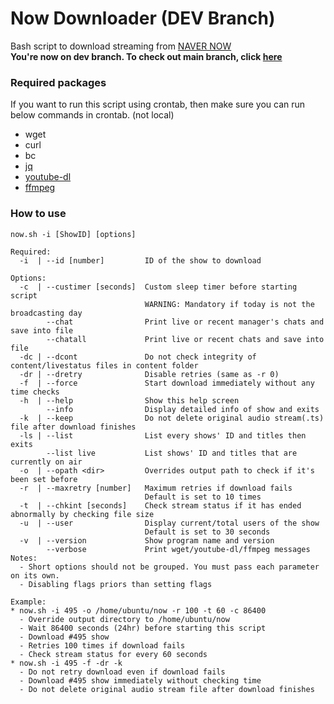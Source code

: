 # Now Downloader (DEV Branch)

Bash script to download streaming from [NAVER NOW](https://now.naver.com)   
**You're now on dev branch. To check out main branch, click [here](https://github.com/TheNoFace/now_downloader/tree/master)**

### Required packages

If you want to run this script using crontab, then make sure you can run below commands in crontab. (not local)

- wget
- curl
- bc
- [jq](https://stedolan.github.io/jq/)
- [youtube-dl](https://youtube-dl.org/)
- [ffmpeg](https://ffmpeg.org/)

### How to use
```
now.sh -i [ShowID] [options]

Required:
  -i  | --id [number]         ID of the show to download

Options:
  -c  | --custimer [seconds]  Custom sleep timer before starting script
                              WARNING: Mandatory if today is not the broadcasting day
        --chat                Print live or recent manager's chats and save into file
        --chatall             Print live or recent chats and save into file
  -dc | --dcont               Do not check integrity of content/livestatus files in content folder
  -dr | --dretry              Disable retries (same as -r 0)
  -f  | --force               Start download immediately without any time checks
  -h  | --help                Show this help screen
        --info                Display detailed info of show and exits
  -k  | --keep                Do not delete original audio stream(.ts) file after download finishes
  -ls | --list                List every shows' ID and titles then exits
        --list live           List shows' ID and titles that are currently on air
  -o  | --opath <dir>         Overrides output path to check if it's been set before
  -r  | --maxretry [number]   Maximum retries if download fails
                              Default is set to 10 times
  -t  | --chkint [seconds]    Check stream status if it has ended abnormally by checking file size
  -u  | --user                Display current/total users of the show
                              Default is set to 30 seconds
  -v  | --version             Show program name and version
        --verbose             Print wget/youtube-dl/ffmpeg messages
Notes:
  - Short options should not be grouped. You must pass each parameter on its own.
  - Disabling flags priors than setting flags

Example:
* now.sh -i 495 -o /home/ubuntu/now -r 100 -t 60 -c 86400
  - Override output directory to /home/ubuntu/now
  - Wait 86400 seconds (24hr) before starting this script
  - Download #495 show
  - Retries 100 times if download fails
  - Check stream status for every 60 seconds
* now.sh -i 495 -f -dr -k
  - Do not retry download even if download fails
  - Download #495 show immediately without checking time
  - Do not delete original audio stream file after download finishes
```

